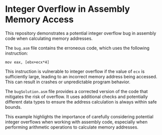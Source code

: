 # Integer Overflow in Assembly Memory Access

This repository demonstrates a potential integer overflow bug in assembly code when calculating memory addresses.

The `bug.asm` file contains the erroneous code, which uses the following instruction:

`mov eax, [ebx+ecx*4]`

This instruction is vulnerable to integer overflow if the value of `ecx` is sufficiently large, leading to an incorrect memory address being accessed.  This can result in crashes or unpredictable program behavior.

The `bugSolution.asm` file provides a corrected version of the code that mitigates the risk of overflow.  It uses additional checks and potentially different data types to ensure the address calculation is always within safe bounds.

This example highlights the importance of carefully considering potential integer overflows when working with assembly code, especially when performing arithmetic operations to calculate memory addresses.